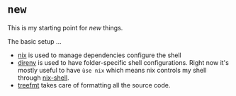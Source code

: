 # `new`

This is my starting point for _new_ things.

The basic setup ...

- [nix](https://nix.dev) is used to manage dependencies configure the shell
- [direnv](https://direnv.net/) is used to have folder-specific shell configurations. Right now it's mostly useful to have `ùse nix` which means nix controls my shell through [nix-shell](https://nixos.org/manual/nix/stable/command-ref/nix-shell.html).
- [treefmt](https://github.com/numtide/treefmt) takes care of formatting all the source code.
